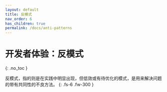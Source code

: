 ```yaml
---
layout: default
title: 反模式
nav_order: 6
has_children: true
permalink: /docs/anti-patterns
---
```


# 开发者体验：反模式
{: .no_toc }

反模式，指的则是在实践中明显出现，但低效或有待优化的模式，是用来解决问题的带有共同性的不良方法。 
{: .fs-6 .fw-300 }
